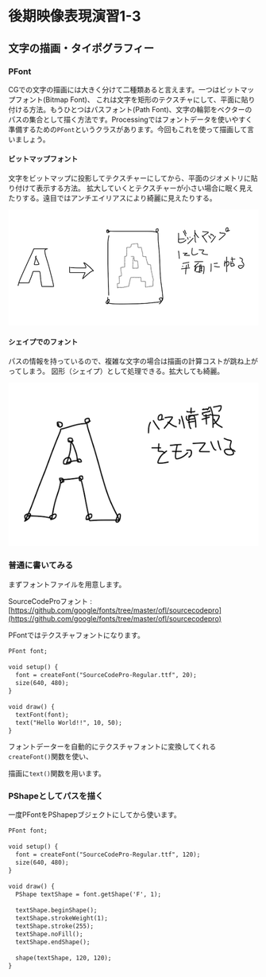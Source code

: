 # 後期映像表現演習1-3

## 文字の描画・タイポグラフィー

### PFont

CGでの文字の描画には大きく分けて二種類あると言えます。一つはビットマップフォント(Bitmap Font)、
これは文字を矩形のテクスチャにして、平面に貼り付ける方法。もうひとつはパスフォント(Path Font)、文字の輪郭をベクターのパスの集合として描く方法です。Processingではフォントデータを使いやすく準備するための```PFont```というクラスがあります。今回もこれを使って描画して言いましょう。

#### ビットマップフォント

文字をビットマップに投影してテクスチャーにしてから、平面のジオメトリに貼り付けて表示する方法。
拡大していくとテクスチャーが小さい場合に眠く見えたりする。遠目ではアンチエイリアスにより綺麗に見えたりする。

![typo_1.png](図版/typo_1.png)

#### シェイプでのフォント

パスの情報を持っているので、複雑な文字の場合は描画の計算コストが跳ね上がってしまう。
図形（シェイプ）として処理できる。拡大しても綺麗。

![typo_0.png](図版/typo_0.png)


### 普通に書いてみる

まずフォントファイルを用意します。

SourceCodeProフォント : [https://github.com/google/fonts/tree/master/ofl/sourcecodepro](https://github.com/google/fonts/tree/master/ofl/sourcecodepro)


PFontではテクスチャフォントになります。

```
PFont font;

void setup() {
  font = createFont("SourceCodePro-Regular.ttf", 20);
  size(640, 480);
}

void draw() {
  textFont(font);
  text("Hello World!!", 10, 50);
}

```

フォントデーターを自動的にテクスチャフォントに変換してくれる```createFont()```関数を使い、

描画に```text()```関数を用います。


### PShapeとしてパスを描く

一度PFontをPShapepブジェクトにしてから使います。

```
PFont font;

void setup() {
  font = createFont("SourceCodePro-Regular.ttf", 120);
  size(640, 480);
}

void draw() {
  PShape textShape = font.getShape('F', 1);
  
  textShape.beginShape();
  textShape.strokeWeight(1);
  textShape.stroke(255);
  textShape.noFill();
  textShape.endShape();
  
  shape(textShape, 120, 120);
}
```
